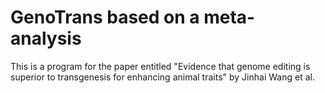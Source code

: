 # GenoTrans based on a meta-analysis
This is a program for the paper entitled "Evidence that genome editing is superior to transgenesis for enhancing animal traits" by Jinhai Wang et al. 

